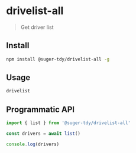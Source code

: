 # drivelist-all

> Get driver list


## Install

```bash
npm install @suger-tdy/drivelist-all -g
```

## Usage

```bash
drivelist
```

## Programmatic API

```ts
import { list } from '@suger-tdy/drivelist-all'

const drivers = await list()

console.log(drivers)
```
